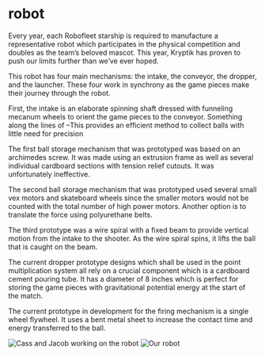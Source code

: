 # robot
Every year, each Robofleet starship is required to manufacture a representative robot which participates in the physical competition and doubles as the team’s beloved mascot. This year, Kryptik has proven to push our limits further than we’ve ever hoped.


This robot has four main mechanisms: the intake, the conveyor, the dropper, and the launcher. These four work in synchrony as the game pieces make their journey through the robot.


First, the intake is an elaborate spinning shaft dressed with funneling mecanum wheels to orient the game pieces to the conveyor. 
Something along the lines of –This provides an efficient method to collect balls with little need for precision 


The first ball storage mechanism that was prototyped was based on an archimedes screw. It was made using an extrusion frame as well as several individual cardboard sections with tension relief cutouts. It was unfortunately ineffective.


The second ball storage mechanism that was prototyped used several small vex motors and skateboard wheels since the smaller motors would not be counted with the total number of high power motors. Another option is to translate the force using polyurethane belts.


The third prototype was a wire spiral with a fixed beam to provide vertical motion from the intake to the shooter. As the wire spiral spins, it lifts the ball that is caught on the beam.


The current dropper prototype designs which shall be used in the point multiplication system all rely on a crucial component which is a cardboard cement pouring tube. It has a diameter of 8 inches which is perfect for storing the game pieces with gravitational potential energy at the start of the match.


The current prototype in development for the firing mechanism is a single wheel flywheel. It uses a bent metal sheet to increase the contact time and energy transferred to the ball. 

![Cass and Jacob working on the robot](/images/robotImage1.jpg)
![Our robot](/images/robotImage2.jpg)